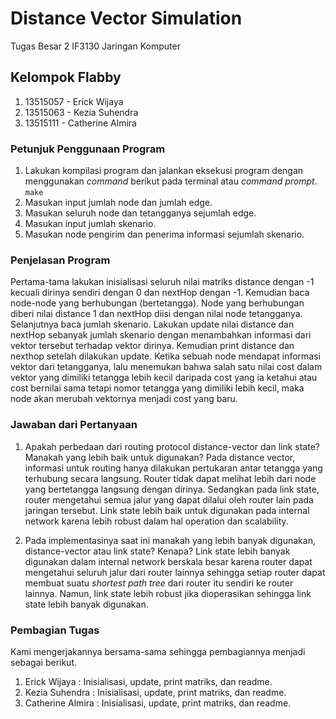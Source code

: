 # Distance Vector Simulation
Tugas Besar 2 IF3130 Jaringan Komputer

## Kelompok Flabby
1. 13515057 - Erick Wijaya
2. 13515063 - Kezia Suhendra
3. 13515111 - Catherine Almira

### Petunjuk Penggunaan Program
1. Lakukan kompilasi program dan jalankan eksekusi program dengan menggunakan *command* berikut pada terminal atau *command prompt*.
		```
        make
        ```
2. Masukan input jumlah node dan jumlah edge.
3. Masukan seluruh node dan tetangganya sejumlah edge.
4. Masukan input jumlah skenario.
5. Masukan node pengirim dan penerima informasi sejumlah skenario.

### Penjelasan Program
Pertama-tama lakukan inisialisasi seluruh nilai matriks distance dengan -1 kecuali dirinya sendiri dengan 0 dan nextHop dengan -1. Kemudian baca node-node yang berhubungan (bertetangga). Node yang berhubungan diberi nilai distance 1 dan nextHop diisi dengan nilai node tetangganya. Selanjutnya baca jumlah skenario. Lakukan update nilai distance dan nextHop sebanyak jumlah skenario dengan menambahkan informasi dari vektor tersebut terhadap vektor dirinya. Kemudian print distance dan nexthop setelah dilakukan update. Ketika sebuah node mendapat informasi vektor dari tetangganya, lalu menemukan bahwa salah satu nilai cost dalam vektor yang dimiliki tetangga lebih kecil daripada cost yang ia ketahui atau cost bernilai sama tetapi nomor tetangga yang dimiliki lebih kecil, maka node akan merubah vektornya menjadi cost yang baru.

### Jawaban dari Pertanyaan
1. Apakah perbedaan dari routing protocol distance-vector dan link state? Manakah yang lebih baik untuk digunakan?
Pada distance vector, informasi untuk routing hanya dilakukan pertukaran antar tetangga yang terhubung secara langsung. Router tidak dapat melihat lebih dari node yang bertetangga langsung dengan dirinya. Sedangkan pada link state, router mengetahui semua jalur yang dapat dilalui oleh router lain pada jaringan tersebut. Link state lebih baik untuk digunakan pada internal network karena lebih robust dalam hal operation dan scalability.

2. Pada implementasinya saat ini manakah yang lebih banyak digunakan, distance-vector atau link state? Kenapa?
Link state lebih banyak digunakan dalam internal network berskala besar karena router dapat mengetahui seluruh jalur dari router lainnya sehingga setiap router dapat membuat suatu *shortest path tree* dari router itu sendiri ke router lainnya. Namun, link state lebih robust jika dioperasikan sehingga link state lebih banyak digunakan.

### Pembagian Tugas
Kami mengerjakannya bersama-sama sehingga pembagiannya menjadi sebagai berikut.
1. Erick Wijaya : Inisialisasi, update, print matriks, dan readme.
2. Kezia Suhendra : Inisialisasi, update, print matriks, dan readme.
3. Catherine Almira : Inisialisasi, update, print matriks, dan readme.